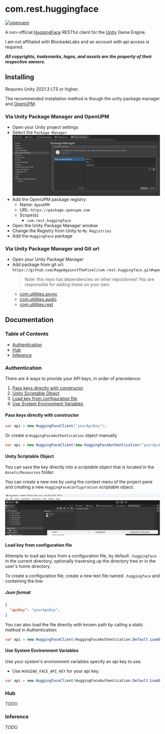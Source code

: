 # com.rest.huggingface

[![openupm](https://img.shields.io/npm/v/com.rest.huggingface?label=openupm&registry_uri=https://package.openupm.com)](https://openupm.com/packages/com.rest.huggingface/)

A non-official [HuggingFace](https://huggingface.co/) RESTful client for the [Unity](https://unity.com/) Game Engine.

I am not affiliated with BlockadeLabs and an account with api access is required.

***All copyrights, trademarks, logos, and assets are the property of their respective owners.***

## Installing

Requires Unity 2021.3 LTS or higher.

The recommended installation method is though the unity package manager and [OpenUPM](https://openupm.com/packages/com.openai.unity).

### Via Unity Package Manager and OpenUPM

- Open your Unity project settings
- Select the `Package Manager`
![scoped-registries](HuggingFace/Packages/com.rest.huggingface/Documentation~/images/package-manager-scopes.png)
- Add the OpenUPM package registry:
  - Name: `OpenUPM`
  - URL: `https://package.openupm.com`
  - Scope(s):
    - `com.rest.huggingface`
- Open the Unity Package Manager window
- Change the Registry from Unity to `My Registries`
- Add the `HuggingFace` package

### Via Unity Package Manager and Git url

- Open your Unity Package Manager
- Add package from git url: `https://github.com/RageAgainstThePixel/com.rest.huggingface.git#upm`
  > Note: this repo has dependencies on other repositories! You are responsible for adding these on your own.
  - [com.utilities.async](https://github.com/RageAgainstThePixel/com.utilities.async)
  - [com.utilities.audio](https://github.com/RageAgainstThePixel/com.utilities.audio)
  - [com.utilities.rest](https://github.com/RageAgainstThePixel/com.utilities.rest)

## Documentation

### Table of Contents

- [Authentication](#authentication)
- [Hub](#hub)
- [Inference](#inference)

### Authentication

There are 4 ways to provide your API keys, in order of precedence:

1. [Pass keys directly with constructor](#pass-keys-directly-with-constructor)
2. [Unity Scriptable Object](#unity-scriptable-object)
3. [Load key from configuration file](#load-key-from-configuration-file)
4. [Use System Environment Variables](#use-system-environment-variables)

#### Pass keys directly with constructor

```csharp
var api = new HuggingFaceClient("yourApiKey");
```

Or create a `HuggingFaceAuthentication` object manually

```csharp
var api = new HuggingFaceClient(new HuggingFaceAuthentication("yourApiKey"));
```

#### Unity Scriptable Object

You can save the key directly into a scriptable object that is located in the `Assets/Resources` folder.

You can create a new one by using the context menu of the project pane and creating a new `HuggingFaceConfiguration` scriptable object.

![Create new HuggingFaceConfiguration](HuggingFace/Packages/com.rest.huggingface/Documentation~/images/create-scriptable-object.png)

#### Load key from configuration file

Attempts to load api keys from a configuration file, by default `.huggingface` in the current directory, optionally traversing up the directory tree or in the user's home directory.

To create a configuration file, create a new text file named `.huggingface` and containing the line:

##### Json format

```json
{
  "apiKey": "yourApiKey",
}
```

You can also load the file directly with known path by calling a static method in Authentication:

```csharp
var api = new HuggingFaceClient(HuggingFaceAuthentication.Default.LoadFromDirectory("your/path/to/.huggingface"));;
```

#### Use System Environment Variables

Use your system's environment variables specify an api key to use.

- Use `HUGGING_FACE_API_KEY` for your api key.

```csharp
var api = new HuggingFaceClient(HuggingFaceAuthentication.Default.LoadFromEnvironment());
```

### Hub

TODO

### Inference

TODO